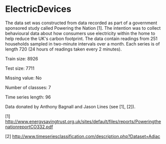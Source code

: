 # ElectricDevices

The data set was constructed from data recorded as part of a government sponsored study called Powering the Nation [1]. The intention was to collect behavioural data about how consumers use electricity within the home to help reduce the UK's carbon footprint. The data contain readings from 251 households sampled in two-minute intervals over a month. Each series is of length 720 (24 hours of readings taken every 2 minutes). 

Train size: 8926

Test size: 7711

Missing value: No

Number of classses: 7

Time series length: 96

Data donated by Anthony Bagnall and Jason Lines (see [1], [2]).

[1] http://www.energysavingtrust.org.uk/sites/default/files/reports/PoweringthenationreportCO332.pdf

[2] http://www.timeseriesclassification.com/description.php?Dataset=Adiac